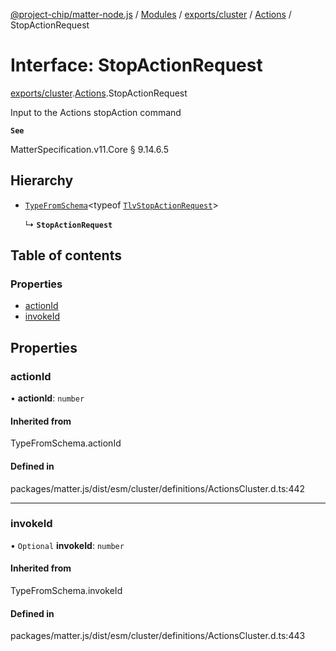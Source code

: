 [@project-chip/matter-node.js](../README.md) / [Modules](../modules.md) / [exports/cluster](../modules/exports_cluster.md) / [Actions](../modules/exports_cluster.Actions.md) / StopActionRequest

# Interface: StopActionRequest

[exports/cluster](../modules/exports_cluster.md).[Actions](../modules/exports_cluster.Actions.md).StopActionRequest

Input to the Actions stopAction command

**`See`**

MatterSpecification.v11.Core § 9.14.6.5

## Hierarchy

- [`TypeFromSchema`](../modules/exports_tlv.md#typefromschema)\<typeof [`TlvStopActionRequest`](../modules/exports_cluster.Actions.md#tlvstopactionrequest)\>

  ↳ **`StopActionRequest`**

## Table of contents

### Properties

- [actionId](exports_cluster.Actions.StopActionRequest.md#actionid)
- [invokeId](exports_cluster.Actions.StopActionRequest.md#invokeid)

## Properties

### actionId

• **actionId**: `number`

#### Inherited from

TypeFromSchema.actionId

#### Defined in

packages/matter.js/dist/esm/cluster/definitions/ActionsCluster.d.ts:442

___

### invokeId

• `Optional` **invokeId**: `number`

#### Inherited from

TypeFromSchema.invokeId

#### Defined in

packages/matter.js/dist/esm/cluster/definitions/ActionsCluster.d.ts:443
